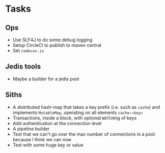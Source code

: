 # Tasks
## Ops
* Use SLF4J to do some debug logging
* Setup CircleCI to publish to maven central 
* Set `codecov.io`

## Jedis tools
* Maybe a builder for a jedis pool

## Siths
* A distributed hash-map that takes a key prefix (i.e. such as `cache`) and implements `MutableMap`, operating on all elements `cache:«key»`
* Transactions, inside a block, with optional `WATCH`ing of keys
* Add authentication at the connection level
* A pipeline builder
* Test that we can't go over the max number of connections in a pool because I think we can now
* Test with some huge key or value
